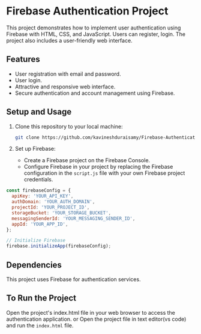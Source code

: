# Firebase Authentication Project

This project demonstrates how to implement user authentication using Firebase with HTML, CSS, and JavaScript. Users can register, login. The project also includes a user-friendly web interface.

## Features

- User registration with email and password.
- User login.
- Attractive and responsive web interface.
- Secure authentication and account management using Firebase.

## Setup and Usage

1. Clone this repository to your local machine:

   ```bash
   git clone https://github.com/kavineshduraisamy/Firebase-Authentication.git
2. Set up Firebase:
   - Create a Firebase project on the Firebase Console.
   - Configure Firebase in your project by replacing the Firebase configuration in the `script.js` file with your own Firebase project credentials.

```javascript
const firebaseConfig = {
  apiKey: 'YOUR_API_KEY',
  authDomain: 'YOUR_AUTH_DOMAIN',
  projectId: 'YOUR_PROJECT_ID',
  storageBucket: 'YOUR_STORAGE_BUCKET',
  messagingSenderId: 'YOUR_MESSAGING_SENDER_ID',
  appId: 'YOUR_APP_ID',
};

// Initialize Firebase
firebase.initializeApp(firebaseConfig);
```

## Dependencies

This project uses Firebase for authentication services.

## To Run the Project
Open the project's index.html file in your web browser to access the authentication application.
or
Open the project file in text editor(vs code) and run the `index.html` file.
